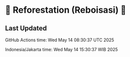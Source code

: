 
# 🌳 Reforestation (Reboisasi) 🌲

## Last Updated

GitHub Actions time: Wed May 14 08:30:37 UTC 2025

Indonesia/Jakarta time: Wed May 14 15:30:37 WIB 2025
